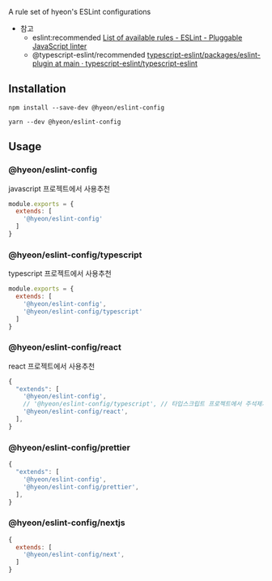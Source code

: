 A rule set of hyeon's ESLint configurations

- 참고
  - eslint:recommended [List of available rules - ESLint - Pluggable JavaScript linter](https://eslint.org/docs/rules/)
  - @typescript-eslint/recommended [typescript-eslint/packages/eslint-plugin at main · typescript-eslint/typescript-eslint](https://github.com/typescript-eslint/typescript-eslint/tree/main/packages/eslint-plugin)

## Installation

```shell
npm install --save-dev @hyeon/eslint-config
```

```shell
yarn --dev @hyeon/eslint-config
```

## Usage

### @hyeon/eslint-config

javascript 프로젝트에서 사용추천

```js
module.exports = {
  extends: [
    '@hyeon/eslint-config'
  ]
}
```

### @hyeon/eslint-config/typescript

typescript 프로젝트에서 사용추천

```js
module.exports = {
  extends: [
    '@hyeon/eslint-config',
    '@hyeon/eslint-config/typescript'
  ]
}
```

### @hyeon/eslint-config/react

react 프로젝트에서 사용추천

```js
{
  "extends": [
    '@hyeon/eslint-config',
    // '@hyeon/eslint-config/typescript', // 타입스크립트 프로젝트에서 주석제거
    '@hyeon/eslint-config/react',
  ],
}
```

### @hyeon/eslint-config/prettier

```js
{
  "extends": [
    '@hyeon/eslint-config',
    '@hyeon/eslint-config/prettier',
  ],
}
```

### @hyeon/eslint-config/nextjs

```js
{
  extends: [
    '@hyeon/eslint-config/next',
  ]
}
```